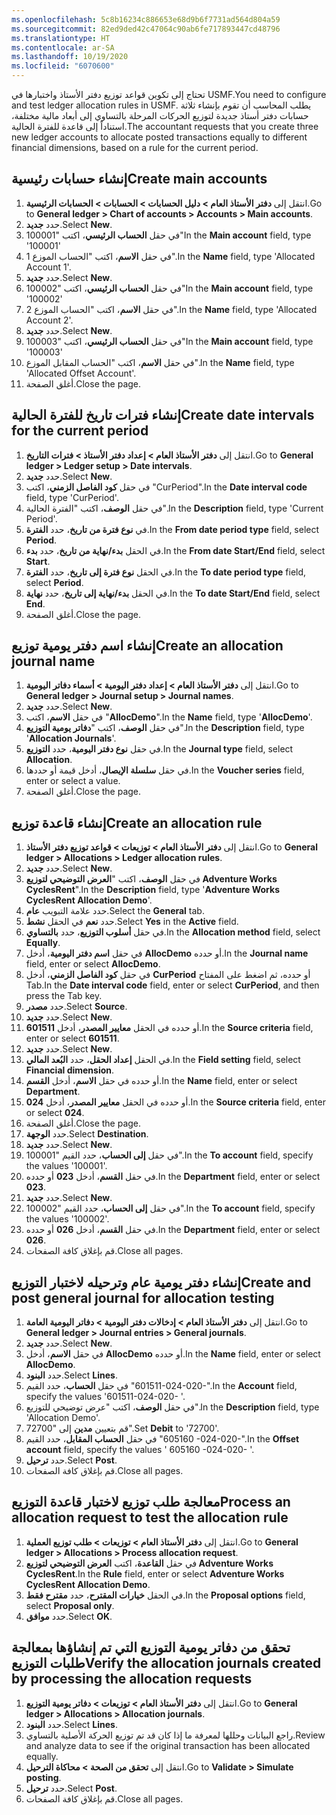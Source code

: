 ```yaml
---
ms.openlocfilehash: 5c8b16234c886653e68d9b6f7731ad564d804a59
ms.sourcegitcommit: 82ed9ded42c47064c90ab6fe717893447cd48796
ms.translationtype: HT
ms.contentlocale: ar-SA
ms.lasthandoff: 10/19/2020
ms.locfileid: "6070600"
---
```

<span data-ttu-id="0a6b7-101">تحتاج إلى تكوين قواعد توزيع دفتر الأستاذ واختبارها في USMF.</span><span class="sxs-lookup"><span data-stu-id="0a6b7-101">You need to configure and test ledger allocation rules in USMF.</span></span> <span data-ttu-id="0a6b7-102">يطلب المحاسب أن تقوم بإنشاء ثلاثة حسابات دفتر أستاذ جديدة لتوزيع الحركات المرحلة بالتساوي إلى أبعاد مالية مختلفة، استناداً إلى قاعدة للفترة الحالية.</span><span class="sxs-lookup"><span data-stu-id="0a6b7-102">The accountant requests that you create three new ledger accounts to allocate posted transactions equally to different financial dimensions, based on a rule for the current period.</span></span>

## <a name="create-main-accounts"></a><span data-ttu-id="0a6b7-103">إنشاء حسابات رئيسية</span><span class="sxs-lookup"><span data-stu-id="0a6b7-103">Create main accounts</span></span> 

1.  <span data-ttu-id="0a6b7-104">انتقل إلى **دفتر الأستاذ العام > دليل الحسابات > الحسابات > الحسابات الرئيسية**.</span><span class="sxs-lookup"><span data-stu-id="0a6b7-104">Go to **General ledger > Chart of accounts > Accounts > Main accounts**.</span></span>
2.  <span data-ttu-id="0a6b7-105">حدد **جديد‎**.</span><span class="sxs-lookup"><span data-stu-id="0a6b7-105">Select **New**.</span></span>
3.  <span data-ttu-id="0a6b7-106">في حقل **الحساب الرئيسي**، اكتب "100001"</span><span class="sxs-lookup"><span data-stu-id="0a6b7-106">In the **Main account** field, type '100001'</span></span>
4.  <span data-ttu-id="0a6b7-107">في حقل **الاسم**، اكتب "الحساب الموزع 1".</span><span class="sxs-lookup"><span data-stu-id="0a6b7-107">In the **Name** field, type 'Allocated Account 1'.</span></span>
5.  <span data-ttu-id="0a6b7-108">حدد **جديد‎**.</span><span class="sxs-lookup"><span data-stu-id="0a6b7-108">Select **New**.</span></span>
6.  <span data-ttu-id="0a6b7-109">في حقل **الحساب الرئيسي**، اكتب "100002"</span><span class="sxs-lookup"><span data-stu-id="0a6b7-109">In the **Main account** field, type '100002'</span></span>
7.  <span data-ttu-id="0a6b7-110">في حقل **الاسم**، اكتب "الحساب الموزع 2".</span><span class="sxs-lookup"><span data-stu-id="0a6b7-110">In the **Name** field, type 'Allocated Account 2'.</span></span>
8.  <span data-ttu-id="0a6b7-111">حدد **جديد‎**.</span><span class="sxs-lookup"><span data-stu-id="0a6b7-111">Select **New**.</span></span>
9.  <span data-ttu-id="0a6b7-112">في حقل **الحساب الرئيسي**، اكتب "100003"</span><span class="sxs-lookup"><span data-stu-id="0a6b7-112">In the **Main account** field, type '100003'</span></span>
10. <span data-ttu-id="0a6b7-113">في حقل **الاسم**، اكتب "الحساب المقابل الموزع".</span><span class="sxs-lookup"><span data-stu-id="0a6b7-113">In the **Name** field, type 'Allocated Offset Account'.</span></span>
11. <span data-ttu-id="0a6b7-114">أغلق الصفحة.</span><span class="sxs-lookup"><span data-stu-id="0a6b7-114">Close the page.</span></span>

## <a name="create-date-intervals-for-the-current-period"></a><span data-ttu-id="0a6b7-115">إنشاء فترات تاريخ للفترة الحالية</span><span class="sxs-lookup"><span data-stu-id="0a6b7-115">Create date intervals for the current period</span></span> 

1.  <span data-ttu-id="0a6b7-116">انتقل إلى **دفتر الأستاذ العام > إعداد دفتر الأستاذ > فترات التاريخ**.</span><span class="sxs-lookup"><span data-stu-id="0a6b7-116">Go to **General ledger > Ledger setup > Date intervals**.</span></span>
1.  <span data-ttu-id="0a6b7-117">حدد **جديد‎**.</span><span class="sxs-lookup"><span data-stu-id="0a6b7-117">Select **New**.</span></span>
2.  <span data-ttu-id="0a6b7-118">في حقل **كود الفاصل الزمني**، اكتب "CurPeriod".</span><span class="sxs-lookup"><span data-stu-id="0a6b7-118">In the **Date interval code** field, type 'CurPeriod'.</span></span>
3.  <span data-ttu-id="0a6b7-119">في حقل **الوصف**، اكتب "الفترة الحالية".</span><span class="sxs-lookup"><span data-stu-id="0a6b7-119">In the **Description** field, type 'Current Period'.</span></span>
4.  <span data-ttu-id="0a6b7-120">في **نوع فترة من تاريخ**، حدد **الفترة**.</span><span class="sxs-lookup"><span data-stu-id="0a6b7-120">In the **From date period type** field, select **Period**.</span></span>
5.  <span data-ttu-id="0a6b7-121">في الحقل **بدء/نهاية من تاريخ**، حدد **بدء**.</span><span class="sxs-lookup"><span data-stu-id="0a6b7-121">In the **From date Start/End** field, select **Start**.</span></span>
6.  <span data-ttu-id="0a6b7-122">في الحقل **نوع فترة إلى تاريخ**، حدد **الفترة**.</span><span class="sxs-lookup"><span data-stu-id="0a6b7-122">In the **To date period type** field, select **Period**.</span></span>
7.  <span data-ttu-id="0a6b7-123">في الحقل **بدء/نهاية إلى تاريخ**، حدد **نهاية**.</span><span class="sxs-lookup"><span data-stu-id="0a6b7-123">In the **To date Start/End** field, select **End**.</span></span>
8.  <span data-ttu-id="0a6b7-124">أغلق الصفحة.</span><span class="sxs-lookup"><span data-stu-id="0a6b7-124">Close the page.</span></span>

## <a name="create-an-allocation-journal-name"></a><span data-ttu-id="0a6b7-125">إنشاء اسم دفتر يومية توزيع</span><span class="sxs-lookup"><span data-stu-id="0a6b7-125">Create an allocation journal name</span></span> 

1.  <span data-ttu-id="0a6b7-126">انتقل إلى **دفتر الأستاذ العام > إعداد دفتر اليومية > أسماء دفاتر اليومية**.</span><span class="sxs-lookup"><span data-stu-id="0a6b7-126">Go to **General ledger > Journal setup > Journal names**.</span></span>
2.  <span data-ttu-id="0a6b7-127">حدد **جديد‎**.</span><span class="sxs-lookup"><span data-stu-id="0a6b7-127">Select **New**.</span></span>
3.  <span data-ttu-id="0a6b7-128">في حقل **الاسم**، اكتب "**AllocDemo**".</span><span class="sxs-lookup"><span data-stu-id="0a6b7-128">In the **Name** field, type '**AllocDemo**'.</span></span>
4.  <span data-ttu-id="0a6b7-129">في حقل **الوصف**، اكتب "**دفاتر يومية التوزيع**".</span><span class="sxs-lookup"><span data-stu-id="0a6b7-129">In the **Description** field, type '**Allocation Journals**'.</span></span>
5.  <span data-ttu-id="0a6b7-130">في حقل **نوع دفتر اليومية**، حدد **التوزيع**.</span><span class="sxs-lookup"><span data-stu-id="0a6b7-130">In the **Journal type** field, select **Allocation**.</span></span>
6.  <span data-ttu-id="0a6b7-131">في حقل **سلسلة الإيصال**، أدخل قيمة أو حددها.</span><span class="sxs-lookup"><span data-stu-id="0a6b7-131">In the **Voucher series** field, enter or select a value.</span></span>
7.  <span data-ttu-id="0a6b7-132">أغلق الصفحة.</span><span class="sxs-lookup"><span data-stu-id="0a6b7-132">Close the page.</span></span>


## <a name="create-an-allocation-rule"></a><span data-ttu-id="0a6b7-133">إنشاء قاعدة توزيع</span><span class="sxs-lookup"><span data-stu-id="0a6b7-133">Create an allocation rule</span></span> 

1.  <span data-ttu-id="0a6b7-134">انتقل إلى **دفتر الأستاذ العام > توزيعات > قواعد توزيع دفتر الأستاذ**.</span><span class="sxs-lookup"><span data-stu-id="0a6b7-134">Go to **General ledger > Allocations > Ledger allocation rules**.</span></span>
2.  <span data-ttu-id="0a6b7-135">حدد **جديد‎**.</span><span class="sxs-lookup"><span data-stu-id="0a6b7-135">Select **New**.</span></span>
3.  <span data-ttu-id="0a6b7-136">في حقل **الوصف**، اكتب "**العرض التوضيحي‬ لتوزيع Adventure Works CyclesRent**".</span><span class="sxs-lookup"><span data-stu-id="0a6b7-136">In the **Description** field, type '**Adventure Works CyclesRent Allocation Demo**'.</span></span>
4.  <span data-ttu-id="0a6b7-137">حدد علامة التبويب **عام**.</span><span class="sxs-lookup"><span data-stu-id="0a6b7-137">Select the **General** tab.</span></span>
5.  <span data-ttu-id="0a6b7-138">حدد **نعم** في الحقل **نشط**.</span><span class="sxs-lookup"><span data-stu-id="0a6b7-138">Select **Yes** in the **Active** field.</span></span>
6.  <span data-ttu-id="0a6b7-139">في حقل **أسلوب التوزيع**، حدد **بالتساوي**.</span><span class="sxs-lookup"><span data-stu-id="0a6b7-139">In the **Allocation method** field, select **Equally**.</span></span>
7.  <span data-ttu-id="0a6b7-140">في حقل **اسم دفتر اليومية**، أدخل **AllocDemo‎** أو حدده.</span><span class="sxs-lookup"><span data-stu-id="0a6b7-140">In the **Journal name** field, enter or select **AllocDemo**.</span></span> 
8.  <span data-ttu-id="0a6b7-141">في حقل **كود الفاصل الزمني**، أدخل **CurPeriod** أو حدده، ثم اضغط على المفتاح Tab.</span><span class="sxs-lookup"><span data-stu-id="0a6b7-141">In the **Date interval code** field, enter or select **CurPeriod**, and then press the Tab key.</span></span>
9.  <span data-ttu-id="0a6b7-142">حدد **مصدر**.</span><span class="sxs-lookup"><span data-stu-id="0a6b7-142">Select **Source**.</span></span>
10. <span data-ttu-id="0a6b7-143">حدد **جديد‎**.</span><span class="sxs-lookup"><span data-stu-id="0a6b7-143">Select **New**.</span></span>
11. <span data-ttu-id="0a6b7-144">في الحقل **معايير المصدر**، أدخل **601511‎** أو حدده.</span><span class="sxs-lookup"><span data-stu-id="0a6b7-144">In the **Source criteria** field, enter or select **601511**.</span></span> 
12. <span data-ttu-id="0a6b7-145">حدد **جديد‎**.</span><span class="sxs-lookup"><span data-stu-id="0a6b7-145">Select **New**.</span></span>
13. <span data-ttu-id="0a6b7-146">في الحقل **إعداد الحقل**، حدد **البُعد المالي**.</span><span class="sxs-lookup"><span data-stu-id="0a6b7-146">In the **Field setting** field, select **Financial dimension**.</span></span>
14. <span data-ttu-id="0a6b7-147">في حقل **الاسم**، أدخل **القسم‎** أو حدده.</span><span class="sxs-lookup"><span data-stu-id="0a6b7-147">In the **Name** field, enter or select **Department**.</span></span> 
15. <span data-ttu-id="0a6b7-148">في الحقل **معايير المصدر**، أدخل **024‎** أو حدده.</span><span class="sxs-lookup"><span data-stu-id="0a6b7-148">In the **Source criteria** field, enter or select **024**.</span></span>
16. <span data-ttu-id="0a6b7-149">أغلق الصفحة.</span><span class="sxs-lookup"><span data-stu-id="0a6b7-149">Close the page.</span></span>
17. <span data-ttu-id="0a6b7-150">حدد **الوجهة**.</span><span class="sxs-lookup"><span data-stu-id="0a6b7-150">Select **Destination**.</span></span>
18. <span data-ttu-id="0a6b7-151">حدد **جديد‎**.</span><span class="sxs-lookup"><span data-stu-id="0a6b7-151">Select **New**.</span></span>
19. <span data-ttu-id="0a6b7-152">في حقل **إلى الحساب**، حدد القيم "100001".</span><span class="sxs-lookup"><span data-stu-id="0a6b7-152">In the **To account** field, specify the values '100001'.</span></span>
20. <span data-ttu-id="0a6b7-153">في حقل **القسم**، أدخل **023** أو حدده.</span><span class="sxs-lookup"><span data-stu-id="0a6b7-153">In the **Department** field, enter or select **023**.</span></span> 
21. <span data-ttu-id="0a6b7-154">حدد **جديد‎**.</span><span class="sxs-lookup"><span data-stu-id="0a6b7-154">Select **New**.</span></span>
22. <span data-ttu-id="0a6b7-155">في حقل **إلى الحساب**، حدد القيم "100002".</span><span class="sxs-lookup"><span data-stu-id="0a6b7-155">In the **To account** field, specify the values '100002'.</span></span>
23. <span data-ttu-id="0a6b7-156">في حقل **القسم**، أدخل **026** أو حدده.</span><span class="sxs-lookup"><span data-stu-id="0a6b7-156">In the **Department** field, enter or select **026**.</span></span> 
24. <span data-ttu-id="0a6b7-157">قم بإغلاق كافة الصفحات.</span><span class="sxs-lookup"><span data-stu-id="0a6b7-157">Close all pages.</span></span>

## <a name="create-and-post-general-journal-for-allocation-testing"></a><span data-ttu-id="0a6b7-158">إنشاء دفتر يومية عام وترحيله لاختبار التوزيع</span><span class="sxs-lookup"><span data-stu-id="0a6b7-158">Create and post general journal for allocation testing</span></span> 

1.  <span data-ttu-id="0a6b7-159">انتقل إلى **دفتر الأستاذ العام > إدخالات دفتر اليومية > دفاتر اليومية العامة**.</span><span class="sxs-lookup"><span data-stu-id="0a6b7-159">Go to **General ledger > Journal entries > General journals**.</span></span>
2.  <span data-ttu-id="0a6b7-160">حدد **جديد‎**.</span><span class="sxs-lookup"><span data-stu-id="0a6b7-160">Select **New**.</span></span>
3.  <span data-ttu-id="0a6b7-161">في حقل **الاسم**، أدخل **AllocDemo‎** أو حدده.</span><span class="sxs-lookup"><span data-stu-id="0a6b7-161">In the **Name** field, enter or select **AllocDemo**.</span></span>
4.  <span data-ttu-id="0a6b7-162">حدد **البنود**.</span><span class="sxs-lookup"><span data-stu-id="0a6b7-162">Select **Lines**.</span></span>
5.  <span data-ttu-id="0a6b7-163">في حقل **الحساب**، حدد القيم "‎601511-024-020-‎".</span><span class="sxs-lookup"><span data-stu-id="0a6b7-163">In the **Account** field, specify the values '601511-024-020- '.</span></span>
6.  <span data-ttu-id="0a6b7-164">في حقل **الوصف**، اكتب "‏‫عرض توضيحي‬ للتوزيع".</span><span class="sxs-lookup"><span data-stu-id="0a6b7-164">In the **Description** field, type 'Allocation Demo'.</span></span>
7.  <span data-ttu-id="0a6b7-165">قم بتعيين **مدين** إلى "72700".</span><span class="sxs-lookup"><span data-stu-id="0a6b7-165">Set **Debit** to '72700'.</span></span>
8.  <span data-ttu-id="0a6b7-166">في حقل **الحساب المقابل**، حدد القيم "‎605160 -024-020-‎".</span><span class="sxs-lookup"><span data-stu-id="0a6b7-166">In the **Offset account** field, specify the values ' 605160 -024-020- '.</span></span>
9.  <span data-ttu-id="0a6b7-167">حدد **ترحيل**.</span><span class="sxs-lookup"><span data-stu-id="0a6b7-167">Select **Post**.</span></span>
10. <span data-ttu-id="0a6b7-168">قم بإغلاق كافة الصفحات.</span><span class="sxs-lookup"><span data-stu-id="0a6b7-168">Close all pages.</span></span>

## <a name="process-an-allocation-request-to-test-the-allocation-rule"></a><span data-ttu-id="0a6b7-169">معالجة طلب توزيع لاختبار قاعدة التوزيع</span><span class="sxs-lookup"><span data-stu-id="0a6b7-169">Process an allocation request to test the allocation rule</span></span> 

1.  <span data-ttu-id="0a6b7-170">انتقل إلى **دفتر الأستاذ العام > توزيعات > طلب توزيع العملية**.</span><span class="sxs-lookup"><span data-stu-id="0a6b7-170">Go to **General ledger > Allocations > Process allocation request**.</span></span>
2.  <span data-ttu-id="0a6b7-171">في حقل **القاعدة**، اكتب **العرض التوضيحي‬ لتوزيع Adventure Works CyclesRent**.</span><span class="sxs-lookup"><span data-stu-id="0a6b7-171">In the **Rule** field, enter or select **Adventure Works CyclesRent Allocation Demo**.</span></span>
3.  <span data-ttu-id="0a6b7-172">في الحقل **خيارات المقترح**، حدد **مقترح فقط**.</span><span class="sxs-lookup"><span data-stu-id="0a6b7-172">In the **Proposal options** field, select **Proposal only**.</span></span>
4.  <span data-ttu-id="0a6b7-173">حدد **موافق**.</span><span class="sxs-lookup"><span data-stu-id="0a6b7-173">Select **OK**.</span></span>


## <a name="verify-the-allocation-journals-created-by-processing-the-allocation-requests"></a><span data-ttu-id="0a6b7-174">تحقق من دفاتر يومية التوزيع التي تم إنشاؤها بمعالجة طلبات التوزيع</span><span class="sxs-lookup"><span data-stu-id="0a6b7-174">Verify the allocation journals created by processing the allocation requests</span></span> 

1.  <span data-ttu-id="0a6b7-175">انتقل إلى **دفتر الأستاذ العام > توزيعات > دفاتر يومية التوزيع**.</span><span class="sxs-lookup"><span data-stu-id="0a6b7-175">Go to **General ledger > Allocations > Allocation journals**.</span></span>
2.  <span data-ttu-id="0a6b7-176">حدد **البنود**.</span><span class="sxs-lookup"><span data-stu-id="0a6b7-176">Select **Lines**.</span></span>
3.  <span data-ttu-id="0a6b7-177">راجع البيانات وحللها لمعرفة ما إذا كان قد تم توزيع الحركة الأصلية بالتساوي.</span><span class="sxs-lookup"><span data-stu-id="0a6b7-177">Review and analyze data to see if the original transaction has been allocated equally.</span></span>
4.  <span data-ttu-id="0a6b7-178">انتقل إلى **تحقق من الصحة > محاكاة الترحيل**.</span><span class="sxs-lookup"><span data-stu-id="0a6b7-178">Go to **Validate > Simulate posting**.</span></span>    
5.  <span data-ttu-id="0a6b7-179">حدد **ترحيل**.</span><span class="sxs-lookup"><span data-stu-id="0a6b7-179">Select **Post**.</span></span>
6.  <span data-ttu-id="0a6b7-180">قم بإغلاق كافة الصفحات.</span><span class="sxs-lookup"><span data-stu-id="0a6b7-180">Close all pages.</span></span>


